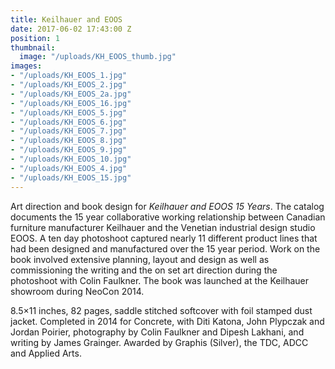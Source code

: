 ```yaml
---
title: Keilhauer and EOOS
date: 2017-06-02 17:43:00 Z
position: 1
thumbnail:
  image: "/uploads/KH_EOOS_thumb.jpg"
images:
- "/uploads/KH_EOOS_1.jpg"
- "/uploads/KH_EOOS_2.jpg"
- "/uploads/KH_EOOS_2a.jpg"
- "/uploads/KH_EOOS_16.jpg"
- "/uploads/KH_EOOS_5.jpg"
- "/uploads/KH_EOOS_6.jpg"
- "/uploads/KH_EOOS_7.jpg"
- "/uploads/KH_EOOS_8.jpg"
- "/uploads/KH_EOOS_9.jpg"
- "/uploads/KH_EOOS_10.jpg"
- "/uploads/KH_EOOS_4.jpg"
- "/uploads/KH_EOOS_15.jpg"
---
```


Art direction and book design for *Keilhauer and EOOS 15 Years*. The catalog documents the 15 year collaborative working relationship between Canadian furniture manufacturer Keilhauer and the Venetian industrial design studio EOOS. A ten day photoshoot captured nearly 11 different product lines that had been designed and manufactured over the 15 year period. Work on the book involved extensive planning, layout and design as well as commissioning the writing and the on set art direction during the photoshoot with Colin Faulkner. The book was launched at the Keilhauer showroom during NeoCon 2014.

8.5×11 inches, 82 pages, saddle stitched softcover with foil stamped dust jacket. Completed in 2014 for Concrete, with Diti Katona, John Plypczak and Jordan Poirier, photography by Colin Faulkner and Dipesh Lakhani, and writing by James Grainger. Awarded by Graphis (Silver), the TDC, ADCC and Applied Arts.